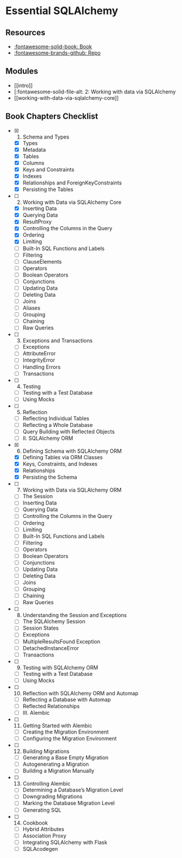 Essential SQLAlchemy
===

Resources
---
- [:fontawesome-solid-book: Book ](https://learning.oreilly.com/library/view/essential-sqlalchemy-2nd/9781491916544/)
- [:fontawesome-brands-github:
    Repo](https://github.com/jasonamyers/essential-sqlalchemy-2ed-examples)


Modules
---

- [[intro]]
- [:fontawesome-solid-file-alt: 2: Working with data via SQLAlchemy
- [[working-with-data-via-sqlalchemy-core]]

Book Chapters Checklist
---

- [x] 1. Schema and Types
    - [x] Types
    - [x] Metadata
    - [x] Tables
    - [x] Columns
    - [x] Keys and Constraints
    - [x] Indexes
    - [x] Relationships and ForeignKeyConstraints
    - [x] Persisting the Tables
- [ ] 2. Working with Data via SQLAlchemy Core
    - [x] Inserting Data
    - [x] Querying Data
    - [x] ResultProxy
    - [x] Controlling the Columns in the Query
    - [x] Ordering
    - [x] Limiting
    - [ ] Built-In SQL Functions and Labels
    - [ ] Filtering
    - [ ] ClauseElements
    - [ ] Operators
    - [ ] Boolean Operators
    - [ ] Conjunctions
    - [ ] Updating Data
    - [ ] Deleting Data
    - [ ] Joins
    - [ ] Aliases
    - [ ] Grouping
    - [ ] Chaining
    - [ ] Raw Queries
- [ ] 3. Exceptions and Transactions
    - [ ] Exceptions
    - [ ] AttributeError
    - [ ] IntegrityError
    - [ ] Handling Errors
    - [ ] Transactions
- [ ] 4. Testing
    - [ ] Testing with a Test Database
    - [ ] Using Mocks
- [ ] 5. Reflection
    - [ ] Reflecting Individual Tables
    - [ ] Reflecting a Whole Database
    - [ ] Query Building with Reflected Objects
    - [ ] II. SQLAlchemy ORM
- [x] 6. Defining Schema with SQLAlchemy ORM
    - [x] Defining Tables via ORM Classes
    - [x] Keys, Constraints, and Indexes
    - [x] Relationships
    - [x] Persisting the Schema
- [ ] 7. Working with Data via SQLAlchemy ORM
    - [ ] The Session
    - [ ] Inserting Data
    - [ ] Querying Data
    - [ ] Controlling the Columns in the Query
    - [ ] Ordering
    - [ ] Limiting
    - [ ] Built-In SQL Functions and Labels
    - [ ] Filtering
    - [ ] Operators
    - [ ] Boolean Operators
    - [ ] Conjunctions
    - [ ] Updating Data
    - [ ] Deleting Data
    - [ ] Joins
    - [ ] Grouping
    - [ ] Chaining
    - [ ] Raw Queries
- [ ] 8. Understanding the Session and Exceptions
    - [ ] The SQLAlchemy Session
    - [ ] Session States
    - [ ] Exceptions
    - [ ] MultipleResultsFound Exception
    - [ ] DetachedInstanceError
    - [ ] Transactions
- [ ] 9. Testing with SQLAlchemy ORM
    - [ ] Testing with a Test Database
    - [ ] Using Mocks
- [ ] 10. Reflection with SQLAlchemy ORM and Automap
    - [ ] Reflecting a Database with Automap
    - [ ] Reflected Relationships
    - [ ] III. Alembic
- [ ] 11. Getting Started with Alembic
    - [ ] Creating the Migration Environment
    - [ ] Configuring the Migration Environment
- [ ] 12. Building Migrations
    - [ ] Generating a Base Empty Migration
    - [ ] Autogenerating a Migration
    - [ ] Building a Migration Manually
- [ ] 13. Controlling Alembic
    - [ ] Determining a Database’s Migration Level
    - [ ] Downgrading Migrations
    - [ ] Marking the Database Migration Level
    - [ ] Generating SQL
- [ ] 14. Cookbook
    - [ ] Hybrid Attributes
    - [ ] Association Proxy
    - [ ] Integrating SQLAlchemy with Flask
    - [ ] SQLAcodegen
